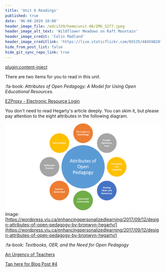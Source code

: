```yaml
---
title: 'Unit 6 Readings'
published: true
date: '06-08-2019 10:00'
header_image_file: /edci339/home/unit-06/IMG_5277.jpeg
header_image_alt_text: 'Wildflower Meadows on Raft Mountain'
header_image_credit: 'Colin Madland'
header_image_creditlink: 'https://live.staticflickr.com/65535/48459820757_decd35570c_k_d.jpg'
hide_from_post_list: false
hide_git_sync_repo_link: true
---
```


[plugin:content-inject](../unit-06/_important-reminders)

There are two items for you to read in this unit.

:fa-book: *Attributes of Open Pedagogy: A Model for Using Open Educational Resources.*

<a class="embedly-card" data-card-controls="0" href="https://www-jstor-org.ezproxy.library.uvic.ca/stable/44430383?seq=1#metadata_info_tab_contents">EZProxy - Electronic Resource Login</a>
<script async src="//cdn.embedly.com/widgets/platform.js" charset="UTF-8"></script>

You don't need to read Hegarty's article deeply. You can skim it, but please pay attention to the eight attributes in the following diagram.

![](HegartyModelforOpenPed.png)
Image: [https://wordpress.viu.ca/enhancingpersonalizedlearning/2017/09/12/design-attributes-of-open-pedagogy-by-bronwyn-hegarty/](https://wordpress.viu.ca/enhancingpersonalizedlearning/2017/09/12/design-attributes-of-open-pedagogy-by-bronwyn-hegarty/)

:fa-book: *Textbooks, OER, and the Need for Open Pedagogy*

<a class="embedly-card" data-card-controls="0" href="https://criticaldigitalpedagogy.pressbooks.com/chapter/textbooks-oer-and-the-need-for-open-pedagogy/">An Urgency of Teachers</a>
<script async src="//cdn.embedly.com/widgets/platform.js" charset="UTF-8"></script>

[Tap here for Blog Post #4](https://teaching.madland.ca/edci339/home/unit-06-post-4?classes=btn,btn-primary)
